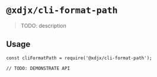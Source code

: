 # `@xdjx/cli-format-path`

> TODO: description

## Usage

```
const cliFormatPath = require('@xdjx/cli-format-path');

// TODO: DEMONSTRATE API
```
